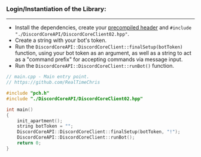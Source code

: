 ### **Login/Instantiation of the Library:**
---
- Install the dependencies, create your [precompiled header](https://github.com/RealTimeChris/DiscordCoreAPI/blob/main/Documentation/Precompiled%20Header.md) and `#include "./DiscordCoreAPI/DiscordCoreClient02.hpp"`.
- Create a string with your bot's token.
- Run the `DiscordCoreAPI::DiscordCoreClient::finalSetup(botToken)` function, using your bot token as an argument, as well as a string to act as a "command prefix" for accepting commands via message input.
- Run the `DiscordCoreAPI::DiscordCoreClient::runBot()` function.

```cpp
// main.cpp - Main entry point.
// https://github.com/RealTimeChris

#include "pch.h"
#include "./DiscordCoreAPI/DiscordCoreClient02.hpp"

int main()
{
    init_apartment();
    string botToken = "";
    DiscordCoreAPI::DiscordCoreClient::finalSetup(botToken, "!");
    DiscordCoreAPI::DiscordCoreClient::runBot();
    return 0;
}

```
